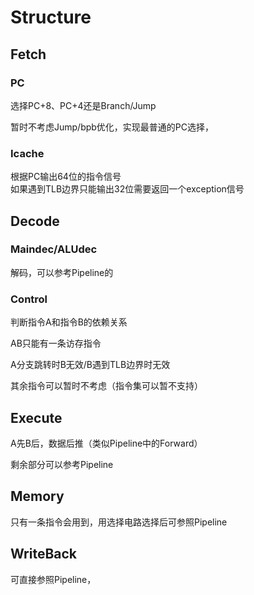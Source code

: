 # Structure

## Fetch

### PC

选择PC+8、PC+4还是Branch/Jump

暂时不考虑Jump/bpb优化，实现最普通的PC选择，

### Icache

根据PC输出64位的指令信号  
如果遇到TLB边界只能输出32位需要返回一个exception信号

## Decode

### Maindec/ALUdec

解码，可以参考Pipeline的

### Control

判断指令A和指令B的依赖关系

AB只能有一条访存指令

A分支跳转时B无效/B遇到TLB边界时无效

其余指令可以暂时不考虑（指令集可以暂不支持）

## Execute

A先B后，数据后推（类似Pipeline中的Forward）

剩余部分可以参考Pipeline

## Memory

只有一条指令会用到，用选择电路选择后可参照Pipeline

## WriteBack

可直接参照Pipeline，



